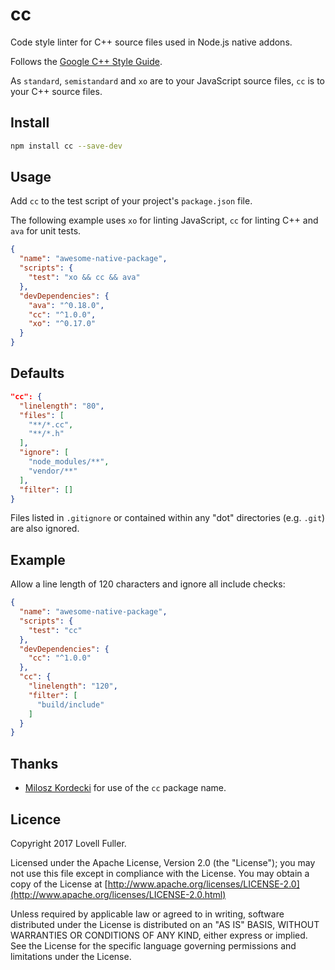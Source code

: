 # cc

Code style linter for C++ source files used in Node.js native addons.

Follows the [Google C++ Style Guide](https://google.github.io/styleguide/cppguide.html).

As `standard`, `semistandard` and `xo` are to your JavaScript source files,
`cc` is to your C++ source files.

## Install

```sh
npm install cc --save-dev
```

## Usage

Add `cc` to the test script of your project's `package.json` file.

The following example uses `xo` for linting JavaScript, `cc` for linting C++ and `ava` for unit tests.

```json
{
  "name": "awesome-native-package",
  "scripts": {
    "test": "xo && cc && ava"
  },
  "devDependencies": {
    "ava": "^0.18.0",
    "cc": "^1.0.0",
    "xo": "^0.17.0"
  }
}
```

## Defaults

```json
"cc": {
  "linelength": "80",
  "files": [
    "**/*.cc",
    "**/*.h"
  ],
  "ignore": [
    "node_modules/**",
    "vendor/**"
  ],
  "filter": []
}
```

Files listed in `.gitignore` or contained within any "dot" directories (e.g. `.git`) are also ignored.

## Example

Allow a line length of 120 characters and ignore all include checks:

```json
{
  "name": "awesome-native-package",
  "scripts": {
    "test": "cc"
  },
  "devDependencies": {
    "cc": "^1.0.0"
  },
  "cc": {
    "linelength": "120",
    "filter": [
      "build/include"
    ]
  }
}
```

## Thanks

* [Milosz Kordecki](https://github.com/mikomize) for use of the `cc` package name.

## Licence

Copyright 2017 Lovell Fuller.

Licensed under the Apache License, Version 2.0 (the "License");
you may not use this file except in compliance with the License.
You may obtain a copy of the License at
[http://www.apache.org/licenses/LICENSE-2.0](http://www.apache.org/licenses/LICENSE-2.0.html)

Unless required by applicable law or agreed to in writing, software
distributed under the License is distributed on an "AS IS" BASIS,
WITHOUT WARRANTIES OR CONDITIONS OF ANY KIND, either express or implied.
See the License for the specific language governing permissions and
limitations under the License.
